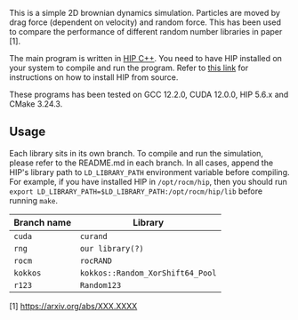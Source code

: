 This is a simple 2D brownian dynamics simulation. Particles are moved by drag force (dependent on velocity) and random force. This has been used to compare the performance of different random number libraries in paper [1].

The main program is written in [HIP C++](https://github.com/ROCm-Developer-Tools/HIP). You need to have HIP  installed on your system to compile and run the program. Refer to [this link](https://github.com/ROCm-Developer-Tools/HIP/blob/develop/docs/developer_guide/build.md) for instructions on how to install HIP from source.

These programs has been tested on GCC 12.2.0, CUDA 12.0.0, HIP 5.6.x and CMake 3.24.3.

## Usage
Each library sits in its own branch. To compile and run the simulation, please refer to the README.md in each branch. In all cases, append the HIP's library path to `LD_LIBRARY_PATH` environment variable before compiling. For example, if you have installed HIP in `/opt/rocm/hip`, then you should run `export LD_LIBRARY_PATH=$LD_LIBRARY_PATH:/opt/rocm/hip/lib` before running `make`.

Branch name | Library
------------|--------
`cuda`    | `curand`
`rng`   | `our library(?)`
`rocm`     | `rocRAND`
`kokkos`  | `kokkos::Random_XorShift64_Pool`
`r123`  | `Random123`

[1] https://arxiv.org/abs/XXX.XXXX


